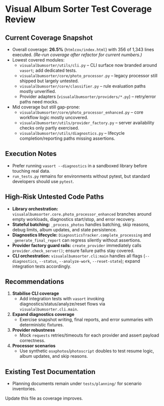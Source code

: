 # Visual Album Sorter Test Coverage Review

## Current Coverage Snapshot
- Overall coverage: **26.5%** (`htmlcov/index.html`) with 356 of 1,343 lines executed. *(Re-run coverage after refactor for current numbers.)*
- Lowest covered modules:
  - `visualalbumsorter/utils/cli.py` – CLI surface now branded around `vasort`; add dedicated tests.
  - `visualalbumsorter/core/photo_processor.py` – legacy processor still shipped but largely untested.
  - `visualalbumsorter/core/classifier.py` – rule evaluation paths mostly unverified.
  - Provider adapters (`visualalbumsorter/providers/*.py`) – retry/error paths need mocks.
- Mid coverage but still gap-prone:
  - `visualalbumsorter/core/photo_processor_enhanced.py` – core workflow logic mostly uncovered.
  - `visualalbumsorter/utils/provider_factory.py` – server availability checks only partly exercised.
  - `visualalbumsorter/utils/diagnostics.py` – lifecycle completion/reporting paths missing assertions.

## Execution Notes
- Prefer running `vasort --diagnostics` in a sandboxed library before touching real data.
- `run_tests.py` remains for environments without pytest, but standard developers should use `pytest`.

## High-Risk Untested Code Paths
- **Library orchestration:** `visualalbumsorter.core.photo_processor_enhanced` branches around empty workloads, diagnostics start/stop, and error recovery.
- **Stateful batching:** `_process_photos` handles batching, skip reasons, debug limits, album updates, and state persistence.
- **Diagnostics lifecycle:** `DiagnosticsTracker.complete_processing` and `_generate_final_report` can regress silently without assertions.
- **Provider factory guard rails:** `create_provider` immediately calls `provider.check_server()`; ensure failure paths stay covered.
- **CLI orchestration:** `visualalbumsorter.cli:main` handles all flags (`--diagnostics`, `--status`, `--analyze-work`, `--reset-state`); expand integration tests accordingly.

## Recommendations
1. **Stabilise CLI coverage**
   - Add integration tests with `vasort` invoking diagnostics/status/analyze/reset flows via `visualalbumsorter.cli.main`.
2. **Expand diagnostics coverage**
   - Exercise snapshot writing, final reports, and error summaries with deterministic fixtures.
3. **Provider robustness**
   - Mock `requests` retries/timeouts for each provider and assert payload correctness.
4. **Processor scenarios**
   - Use synthetic `osxphotos`/`photoscript` doubles to test resume logic, album updates, and skip reasons.

## Existing Test Documentation
- Planning documents remain under `tests/planning/` for scenario inventories.

Update this file as coverage improves.

